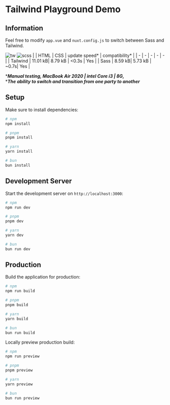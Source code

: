 # Tailwind Playground Demo

## Information
Feel free to modify `app.vue` and `nuxt.config.js` to switch between Sass and Tailwind.

![tw](./public/tw.png)
![scss](./public/scss.png)
| | HTML | CSS | update speed* | compatibility* |
| - | - | - | - | - |
| Tailwind | 11.01 kB| 8.79 kB | <0.3s | Yes |
| Sass | 8.59 kB| 5.73 kB | ~0.7s| Yes |

****Manual testing, MacBook Air 2020 | intel Core i3 | 8G,***   
****The ability to switch and transition from one party to another***

## Setup

Make sure to install dependencies:

```bash
# npm
npm install

# pnpm
pnpm install

# yarn
yarn install

# bun
bun install
```

## Development Server

Start the development server on `http://localhost:3000`:

```bash
# npm
npm run dev

# pnpm
pnpm dev

# yarn
yarn dev

# bun
bun run dev
```

## Production

Build the application for production:

```bash
# npm
npm run build

# pnpm
pnpm build

# yarn
yarn build

# bun
bun run build
```

Locally preview production build:

```bash
# npm
npm run preview

# pnpm
pnpm preview

# yarn
yarn preview

# bun
bun run preview
```
